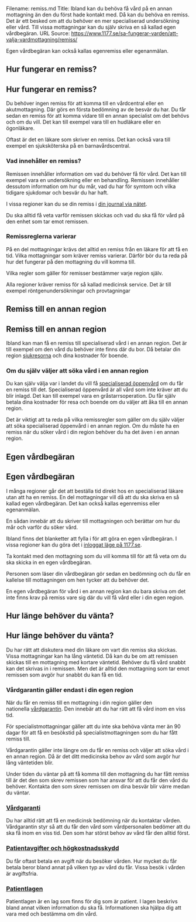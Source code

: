 Filename: remiss.md
Title: Ibland kan du behöva få vård på en annan mottagning än den du först hade kontakt med. Då kan du behöva en remiss. Det är ett besked om att du behöver en mer specialiserad undersökning eller vård. Till vissa mottagningar kan du själv skriva en så kallad egen vårdbegäran.
URL Source: https://www.1177.se/sa-fungerar-varden/att-valja-vardmottagning/remiss/

Egen vårdbegäran kan också kallas egenremiss eller egenanmälan.

Hur fungerar en remiss?
-----------------------

Hur fungerar en remiss?
-----------------------

Du behöver ingen remiss för att komma till en vårdcentral eller en akutmottagning. Där görs en första bedömning av de besvär du har. Du får sedan en remiss för att komma vidare till en annan specialist om det behövs och om du vill. Det kan till exempel vara till en hudläkare eller en ögonläkare.

Oftast är det en läkare som skriver en remiss. Det kan också vara till exempel en sjuksköterska på en barnavårdscentral.

### Vad innehåller en remiss?

Remissen innehåller information om vad du behöver få för vård. Det kan till exempel vara en undersökning eller en behandling. Remissen innehåller dessutom information om hur du mår, vad du har för symtom och vilka tidigare sjukdomar och besvär du har haft.

I vissa regioner kan du se din remiss i [din journal via nätet](https://www.1177.se/om-1177/nar-du-loggar-in-pa-1177.se/det-har-kan-du-gora-nar-du-loggat-in/las-din-journal/las-din-journal-via-natet/).

Du ska alltid få veta varför remissen skickas och vad du ska få för vård på den enhet som tar emot remissen.

### Remissreglerna varierar

På en del mottagningar krävs det alltid en remiss från en läkare för att få en tid. Vilka mottagningar som kräver remiss varierar. Därför bör du ta reda på hur det fungerar på den mottagning du vill komma till.

Vilka regler som gäller för remisser bestämmer varje region själv.

Alla regioner kräver remiss för så kallad medicinsk service. Det är till exempel röntgenundersökningar och provtagningar

Remiss till en annan region
---------------------------

Remiss till en annan region
---------------------------

Ibland kan man få en remiss till specialiserad vård i en annan region. Det är till exempel om den vård du behöver inte finns där du bor. Då betalar din region [sjukresorna](https://www.1177.se/sa-fungerar-varden/sjukresor-och-fardtjanst/sjukresor/) och dina kostnader för boende.

### Om du själv väljer att söka vård i en annan region

Du kan själv välja var i landet du vill få [specialiserad öppenvård](https://www.1177.se/sa-fungerar-varden/att-valja-vardmottagning/valja-vardmottagning/#section-17666) om du får en remiss till det. Specialiserad öppenvård är all vård som inte kräver att du blir inlagd. Det kan till exempel vara en gråstarrsoperation. Du får själv betala dina kostnader för resa och boende om du väljer att åka till en annan region.

Det är viktigt att ta reda på vilka remissregler som gäller om du själv väljer att söka specialiserad öppenvård i en annan region. Om du måste ha en remiss när du söker vård i din region behöver du ha det även i en annan region. 

Egen vårdbegäran
----------------

Egen vårdbegäran
----------------

I många regioner går det att beställa tid direkt hos en specialiserad läkare utan att ha en remiss. En del mottagningar vill då att du ska skriva en så kallad egen vårdbegäran. Det kan också kallas egenremiss eller egenanmälan.

En sådan innebär att du skriver till mottagningen och berättar om hur du mår och varför du söker vård.

Ibland finns det blanketter att fylla i för att göra en egen vårdbegäran. I vissa regioner kan du göra det i [inloggat läge på 1177.se](https://www.1177.se/om-1177/nar-du-loggar-in-pa-1177.se/det-har-kan-du-gora-nar-du-loggat-in/).

Ta kontakt med den mottagning som du vill komma till för att få veta om du ska skicka in en egen vårdbegäran.

Personen som läser din vårdbegäran gör sedan en bedömning och du får en kallelse till mottagningen om hen tycker att du behöver det.

En egen vårdbegäran för vård i en annan region kan du bara skriva om det inte finns krav på remiss vare sig där du vill få vård eller i din egen region.

Hur länge behöver du vänta?
---------------------------

Hur länge behöver du vänta?
---------------------------

Du har rätt att diskutera med din läkare om vart din remiss ska skickas. Vissa mottagningar kan ha lång väntetid. Då kan du be om att remissen skickas till en mottagning med kortare väntetid. Behöver du få vård snabbt kan det skrivas in i remissen. Men det är alltid den mottagning som tar emot remissen som avgör hur snabbt du kan få en tid.

### Vårdgarantin gäller endast i din egen region

När du får en remiss till en mottagning i din region gäller den nationella [vårdgarantin](https://www.1177.se/sa-fungerar-varden/lagar-och-bestammelser/vardgaranti/). Den innebär att du har rätt att få vård inom en viss tid.

För specialistmottagningar gäller att du inte ska behöva vänta mer än 90 dagar för att få en besökstid på specialistmottagningen som du har fått remiss till.

Vårdgarantin gäller inte längre om du får en remiss och väljer att söka vård i en annan region. Då är det ditt medicinska behov av vård som avgör hur lång väntetiden blir.

Under tiden du väntar på att få komma till den mottagning du har fått remiss till är det den som skrev remissen som har ansvar för att du får den vård du behöver. Kontakta den som skrev remissen om dina besvär blir värre medan du väntar.

### [Vårdgaranti](https://www.1177.se/sa-fungerar-varden/lagar-och-bestammelser/vardgaranti/)

Du har alltid rätt att få en medicinsk bedömning när du kontaktar vården. Vårdgarantin styr så att du får den vård som vårdpersonalen bedömer att du ska få inom en viss tid. Den som har störst behov av vård får den alltid först.

### [Patientavgifter och högkostnadsskydd](https://www.1177.se/sa-fungerar-varden/kostnader-och-ersattningar/patientavgifter/)

Du får oftast betala en avgift när du besöker vården. Hur mycket du får betala beror bland annat på vilken typ av vård du får. Vissa besök i vården är avgiftsfria.

### [Patientlagen](https://www.1177.se/sa-fungerar-varden/var-med-och-bestam-om-din-vard/patientlagen/)

Patientlagen är en lag som finns för dig som är patient. I lagen beskrivs bland annat vilken information du ska få. Informationen ska hjälpa dig att vara med och bestämma om din vård.